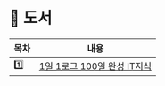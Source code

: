 # :triangular_flag_on_post: 도서

| 목차 | 내용 |
| --- | --- |
| :one: | [1일 1로그 100일 완성 IT지식](1일%201로그%20100일%20완성%20IT지식/README.md) |
